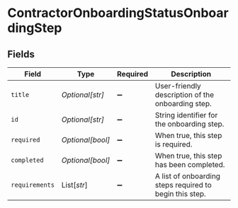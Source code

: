 # ContractorOnboardingStatusOnboardingStep


## Fields

| Field                                                   | Type                                                    | Required                                                | Description                                             |
| ------------------------------------------------------- | ------------------------------------------------------- | ------------------------------------------------------- | ------------------------------------------------------- |
| `title`                                                 | *Optional[str]*                                         | :heavy_minus_sign:                                      | User-friendly description of the onboarding step.       |
| `id`                                                    | *Optional[str]*                                         | :heavy_minus_sign:                                      | String identifier for the onboarding step.              |
| `required`                                              | *Optional[bool]*                                        | :heavy_minus_sign:                                      | When true, this step is required.                       |
| `completed`                                             | *Optional[bool]*                                        | :heavy_minus_sign:                                      | When true, this step has been completed.                |
| `requirements`                                          | List[*str*]                                             | :heavy_minus_sign:                                      | A list of onboarding steps required to begin this step. |